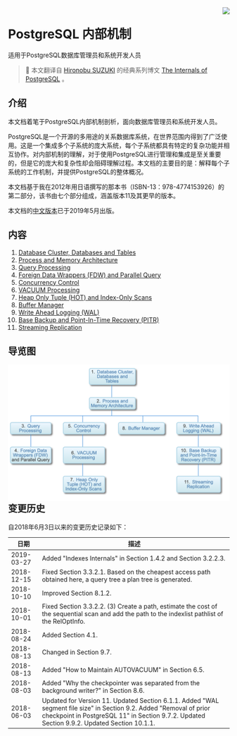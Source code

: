 <img src="http://www.interdb.jp/pg/img/puestas-fauna-mecanica-c.png" align="right"/>

# PostgreSQL 内部机制
适用于PostgreSQL数据库管理员和系统开发人员
> :elephant: 本文翻译自 [Hironobu SUZUKI](http://www.interdb.jp/) 的经典系列博文 [The Internals of PostgreSQL](http://www.interdb.jp/pg/) 。

## 介绍
  本文档着笔于PostgreSQL内部机制剖析，面向数据库管理员和系统开发人员。

  PostgreSQL是一个开源的多用途的关系数据库系统，在世界范围内得到了广泛使用。这是一个集成多个子系统的庞大系统，每个子系统都具有特定的复杂功能并相互协作。对内部机制的理解，对于使用PostgreSQL进行管理和集成是至关重要的，但是它的庞大和复杂性却会阻碍理解过程。本文档的主要目的是：解释每个子系统的工作机制，并提供PostgreSQL的整体概况。

  本文档基于我在2012年用日语撰写的那本书（ISBN-13：978-4774153926）的第二部分，该书由七个部分组成，涵盖版本11及其更早的版本。

  本文档的[中文版本](https://item.jd.com/12527505.html)已于2019年5月出版。

## 内容
1. [Database Cluster, Databases and Tables](ch1.md)
2. [Process and Memory Architecture](ch2.md)
3. [Query Processing](ch3.md)
4. [Foreign Data Wrappers (FDW) and Parallel Query](ch4.md)
5. [Concurrency Control](ch5.md)
6. [VACUUM Processing](ch6.md)
7. [Heap Only Tuple (HOT) and Index-Only Scans](ch7.md)
8. [Buffer Manager](ch8.md)
9. [Write Ahead Logging (WAL)](ch9.md)
10. [Base Backup and Point-In-Time Recovery (PITR)](ch10.md)
11. [Streaming Replication](ch11.md)

## 导览图

<img src="guid_map.png" align="left"/>

## 变更历史
自2018年6月3日以来的变更历史记录如下：

日期           | 描述
------------  | -------- 
2019-03-27 | Added "Indexes Internals" in Section 1.4.2 and Section 3.2.2.3.
2018-12-15 | Fixed Section 3.3.2.1. Based on the cheapest access path obtained here, a query tree a plan tree is generated.
2018-10-10 | Improved Section 8.1.2.
2018-10-01 | Fixed Section 3.3.2.2.  (3) Create a path, estimate the cost of the sequential scan and add the path to the indexlist pathlist of the RelOptInfo.
2018-08-24 | Added Section 4.1.
2018-08-13 | Changed  in Section 9.7.
2018-08-13 | Added "How to Maintain AUTOVACUUM" in Section 6.5.
2018-08-03 | Added "Why the checkpointer was separated from the background writer?" in Section 8.6.
2018-06-03 | Updated for Version 11. Updated Section 6.1.1. Added "WAL segment file size" in Section 9.2. Added "Removal of prior checkpoint in PostgreSQL 11" in Section 9.7.2. Updated Section 9.9.2. Updated Section 10.1.1.


